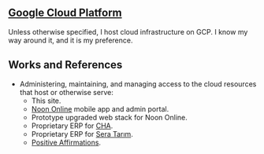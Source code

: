 ## [Google Cloud Platform](https://cloud.google.com/gcp?utm_source=google&utm_medium=cpc&utm_campaign=emea-tr-all-en-bkws-all-all-trial-e-gcp-1010042&utm_content=text-ad-none-any-DEV_c-CRE_500236818957-ADGP_Hybrid%20%7C%20BKWS%20-%20EXA%20%7C%20Txt%20~%20GCP%20~%20General%23v1-KWID_43700060393216022-aud-606988878414%3Akwd-26415313501-userloc_1012782&utm_term=KW_google%20cloud%20platform-NET_g-PLAC_&gclid=CjwKCAjw3MSHBhB3EiwAxcaEu1sGfpNww49jJK92PVGyz-GKX_Hjcqz_LY3ULGCDvchjXJCWS6cHpBoCWmIQAvD_BwE&gclsrc=aw.ds)

Unless otherwise specified, I host cloud infrastructure on GCP. I know my way around it, and it is my preference.

## Works and References

- Administering, maintaining, and managing access to the cloud resources that host or otherwise serve:
  - This site.
  - [Noon Online](https://play.google.com/store/apps/details?id=com.app.training24.noon) mobile app and admin portal.
  - Prototype upgraded web stack for Noon Online.
  - Proprietary ERP for [CHA](https://cha-net.org/index.php?lang=en).
  - Proprietary ERP for [Sera Tarım](http://www.seratarim.net/).
  - [Positive Affirmations](https://play.google.com/store/apps/details?id=com.positiveaffirmations.mobile_app).
